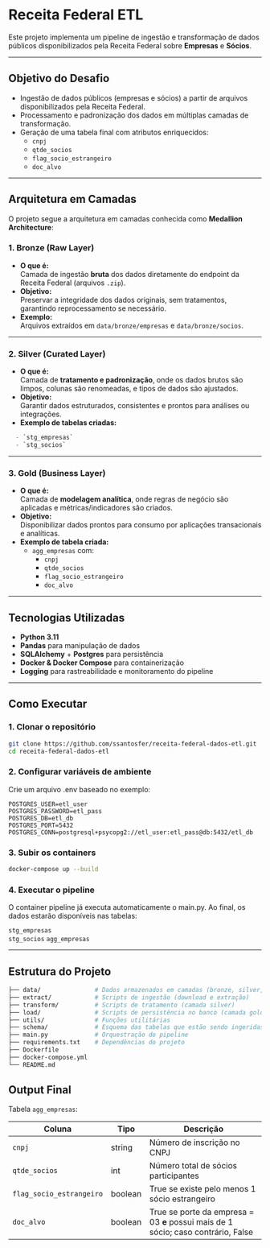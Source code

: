 # Receita Federal ETL

Este projeto implementa um pipeline de ingestão e transformação de dados públicos disponibilizados pela Receita Federal sobre **Empresas** e **Sócios**.  

---

## Objetivo do Desafio

- Ingestão de dados públicos (empresas e sócios) a partir de arquivos disponibilizados pela Receita Federal.
- Processamento e padronização dos dados em múltiplas camadas de transformação.
- Geração de uma tabela final com atributos enriquecidos:
  - `cnpj`
  - `qtde_socios`
  - `flag_socio_estrangeiro`
  - `doc_alvo`

---

## Arquitetura em Camadas

O projeto segue a arquitetura em camadas conhecida como **Medallion Architecture**:

### 1. Bronze (Raw Layer)
- **O que é:**  
  Camada de ingestão **bruta** dos dados diretamente do endpoint da Receita Federal (arquivos `.zip`).
- **Objetivo:**  
  Preservar a integridade dos dados originais, sem tratamentos, garantindo reprocessamento se necessário.
- **Exemplo:**  
  Arquivos extraídos em `data/bronze/empresas` e `data/bronze/socios`.

---

### 2. Silver (Curated Layer)
- **O que é:**  
  Camada de **tratamento e padronização**, onde os dados brutos são limpos, colunas são renomeadas, e tipos de dados são ajustados.
- **Objetivo:**  
  Garantir dados estruturados, consistentes e prontos para análises ou integrações.
- **Exemplo de tabelas criadas:**
```sql  
  - `stg_empresas`  
  - `stg_socios`
```
---

### 3. Gold (Business Layer)
- **O que é:**  
  Camada de **modelagem analítica**, onde regras de negócio são aplicadas e métricas/indicadores são criados.
- **Objetivo:**  
  Disponibilizar dados prontos para consumo por aplicações transacionais e analíticas.
- **Exemplo de tabela criada:**  
  - `agg_empresas` com:
    - `cnpj`
    - `qtde_socios`
    - `flag_socio_estrangeiro`
    - `doc_alvo`

---

## Tecnologias Utilizadas

- **Python 3.11**
- **Pandas** para manipulação de dados
- **SQLAlchemy** + **Postgres** para persistência
- **Docker & Docker Compose** para containerização
- **Logging** para rastreabilidade e monitoramento do pipeline

---

## Como Executar

### 1. Clonar o repositório
```bash
git clone https://github.com/ssantosfer/receita-federal-dados-etl.git
cd receita-federal-dados-etl
```

### 2. Configurar variáveis de ambiente
Crie um arquivo .env baseado no exemplo:
``` .env
POSTGRES_USER=etl_user
POSTGRES_PASSWORD=etl_pass
POSTGRES_DB=etl_db
POSTGRES_PORT=5432
POSTGRES_CONN=postgresql+psycopg2://etl_user:etl_pass@db:5432/etl_db
```
### 3. Subir os containers
```bash
docker-compose up --build
```

### 4. Executar o pipeline
O container pipeline já executa automaticamente o main.py.
Ao final, os dados estarão disponíveis nas tabelas:

`stg_empresas`  
`stg_socios`
`agg_empresas`

---

## Estrutura do Projeto
```bash
├── data/               # Dados armazenados em camadas (bronze, silver,gold)
├── extract/            # Scripts de ingestão (download e extração)
├── transform/          # Scripts de tratamento (camada silver)
├── load/               # Scripts de persistência no banco (camada gold)
├── utils/              # Funções utilitárias
├── schema/             # Esquema das tabelas que estão sendo ingeridas
├── main.py             # Orquestração do pipeline
├── requirements.txt    # Dependências do projeto
├── Dockerfile
├── docker-compose.yml
└── README.md
```
## Output Final

Tabela `agg_empresas`:

| Coluna                   | Tipo    | Descrição                                                                 |
| ------------------------ | ------- | ------------------------------------------------------------------------- |
| `cnpj`                   | string  | Número de inscrição no CNPJ                                               |
| `qtde_socios`            | int     | Número total de sócios participantes                                      |
| `flag_socio_estrangeiro` | boolean | True se existe pelo menos 1 sócio estrangeiro                             |
| `doc_alvo`               | boolean | True se porte da empresa = 03 **e** possui mais de 1 sócio; caso contrário, False |

